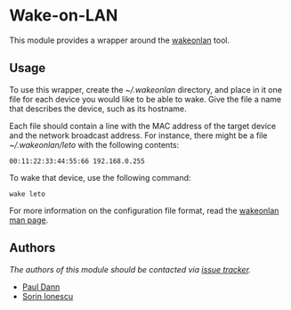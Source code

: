 Wake-on-LAN
===========

This module provides a wrapper around the [wakeonlan][1] tool.

Usage
-----

To use this wrapper, create the *~/.wakeonlan* directory, and place in it one
file for each device you would like to be able to wake. Give the file a name
that describes the device, such as its hostname.

Each file should contain a line with the MAC address of the target device and
the network broadcast address. For instance, there might be a file
*~/.wakeonlan/leto* with the following contents:

    00:11:22:33:44:55:66 192.168.0.255

To wake that device, use the following command:

    wake leto

For more information on the configuration file format, read the
[wakeonlan man page][2].

Authors
-------

*The authors of this module should be contacted via [issue tracker][3].*

  - [Paul Dann](https://github.com/giddie)
  - [Sorin Ionescu](https://github.com/sorin-ionescu)

[1]: http://gsd.di.uminho.pt/jpo/software/wakeonlan/
[2]: http://man.cx/wakeonlan
[3]: https://github.com/dotzsh/dotzsh/issues

